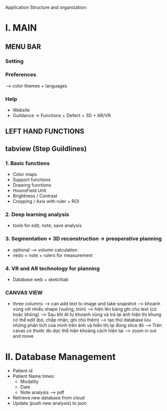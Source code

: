 Application Structure and organization:

# I. MAIN 
## MENU BAR
### Setting
### Preferences 
--> color themes + languages

### Help 
* Website 
* Guildance 
-> Functions + Defect + 3D + AR/VR

## LEFT HAND FUNCTIONS
## tabview (Step Guildlines)
### 1. Basic functions 
- Color maps
- Support functions
- Drawing functions
- HounsField Unit
- Brightness / Contrast
- Cropping / Axis with ruler + ROI

### 2. Deep learning analysis
- tools for edit, note, save analysis

### 3. Segmentation + 3D reconstruction -> preoperative planning
- optional --> volumn calculation
- vedo + note + rulers for measurement

### 4. VR and AR technology for planning
- Database web + sketchlab

### CANVAS VIEW
- three columns --> can add text to image and take snapshot
                --> khoanh vùng với nhiều shape (vuông, tròn) --> hiện lên bảng ghi chú text (có hoặc không)
                --> Sau khi AI tự khoanh vùng và trả lại ảnh hiện thị khung có thể edit (bỏ, chấp nhận, ghi chú thêm)
                --> tạo thử database lưu những phân tích của mình trên ảnh và hiển thị lại đúng slice đó 
                --> Trên cavas có thước đo dọc thể hiện khoảng cách hiện tại
                --> zoom in out and move


# II. Database Management 
- Patient id
- Patient Name
    times:
    - Modality
    - Date
    - Note analysis --> pdf
- Retrieve new database from cloud
- Update (push new analysis) to json